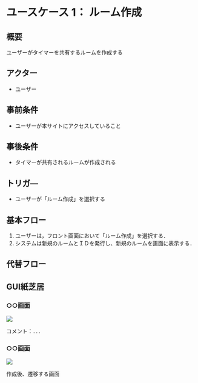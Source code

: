 # ユースケース 1： ルーム作成

## 概要
ユーザーがタイマーを共有するルームを作成する

## アクター
- ユーザー

## 事前条件
- ユーザーが本サイトにアクセスしていること

## 事後条件
- タイマーが共有されるルームが作成される

## トリガ―
- ユーザーが「ルーム作成」を選択する

## 基本フロー
1. ユーザーは，フロント画面において「ルーム作成」を選択する．
2. システムは新規のルームとＩＤを発行し、新規のルームを画面に表示する．

## 代替フロー

## GUI紙芝居
### ○○画面
<img src="gamen1.png">

コメント：．．．

### ○○画面
<img src="room_img.png">

作成後、遷移する画面

